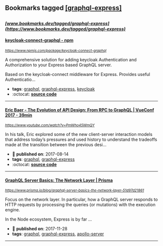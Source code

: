 ## Bookmarks tagged [[graphql-express]](https://www.bookmarks.dev/search?q=[graphql-express])

_<sup><sup>[www.bookmarks.dev/tagged/graphql-express](https://www.bookmarks.dev/tagged/graphql-express)</sup></sup>_
---
#### [keycloak-connect-graphql - npm](https://www.npmjs.com/package/keycloak-connect-graphql)
_<sup>https://www.npmjs.com/package/keycloak-connect-graphql</sup>_

A comprehensive solution for adding keycloak Authentication and Authorization to your Express based GraphQL server.

Based on the keycloak-connect middleware for Express. Provides useful Authenticatio...
* **tags**: [graphql](../tagged/graphql.md), [graphql-express](../tagged/graphql-express.md), [keycloak](../tagged/keycloak.md)
* :octocat: **[source code](https://github.com/aerogear/keycloak-connect-graphql)**
---
#### [Eric Baer - The Evolution of API Design: From RPC to GraphQL | VueConf 2017 - 39min](https://www.youtube.com/watch?v=PmWho45WmQY)
_<sup>https://www.youtube.com/watch?v=PmWho45WmQY</sup>_

In his talk, Eric explored some of the new client-server interaction models that address today’s pressures and used history to understand the tradeoffs made at the transition between the previous desi...
* :calendar: **published on**: 2017-08-14
* **tags**: [graphql](../tagged/graphql.md), [graphql-express](../tagged/graphql-express.md)
* :octocat: **[source code](https://github.com/baer/graphql-demo-evolution-of-api-design)**
---
#### [GraphQL Server Basics: The Network Layer | Prisma](https://www.prisma.io/blog/graphql-server-basics-the-network-layer-51d97d21861)
_<sup>https://www.prisma.io/blog/graphql-server-basics-the-network-layer-51d97d21861</sup>_

Focus on the network layer. In particular, how a GraphQL server responds to HTTP requests by processing the queries (or mutations) with the execution engine.

In the Node ecosystem, Express is by far ...
* :calendar: **published on**: 2017-11-28
* **tags**: [graphql](../tagged/graphql.md), [graphql-express](../tagged/graphql-express.md), [apollo-server](../tagged/apollo-server.md)
---
